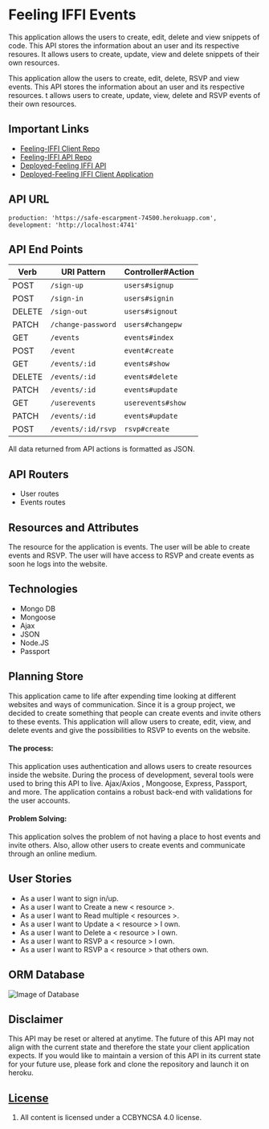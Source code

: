 # Feeling IFFI Events

This application allows the users to create, edit, delete and view snippets of code.
This API stores the information about an user and its respective resoures. It allows users to create, update, view and delete snippets of their own resources.

This application allow the users to create, edit, delete, RSVP and view events. This API stores the information about an user and its respective resources. t allows users to create, update, view, delete and RSVP events of their own resources.

## Important Links
- [Feeling-IFFI Client Repo](https://github.com/Feeling-IFFE/event-iffe-client)
- [Feeling-IFFI  API Repo](https://github.com/Feeling-IFFE/event-iffe-api)
- [Deployed-Feeling IFFI API](https://safe-escarpment-74500.herokuapp.com)
- [Deployed-Feeling IFFI Client Application](https://feeling-iffe.github.io/event-iffe-client/)

## API URL
    production: 'https://safe-escarpment-74500.herokuapp.com',
    development: 'http://localhost:4741'

## API End Points

| Verb   | URI Pattern            | Controller#Action |
|--------|------------------------|-------------------|
| POST   | `/sign-up`             | `users#signup`    |
| POST   | `/sign-in`             | `users#signin`    |
| DELETE | `/sign-out`            | `users#signout`   |
| PATCH  | `/change-password`     | `users#changepw`  |
| GET    | `/events`              | `events#index`    |
| POST   | `/event`               | `event#create`    |
| GET    | `/events/:id`          | `events#show`     |
| DELETE | `/events/:id`          | `events#delete`   |
| PATCH  | `/events/:id`          | `events#update`   |
| GET    | `/userevents`          | `userevents#show` |
| PATCH  | `/events/:id`          | `events#update`   |
| POST   | `/events/:id/rsvp`     | `rsvp#create`     |


All data returned from API actions is formatted as JSON.

## API Routers
- User routes
- Events routes

## Resources and Attributes

The resource for the application is events. The user will be able to create events and RSVP. The user will have access to RSVP and create events as soon he logs into the website.

## Technologies

- Mongo DB
- Mongoose
- Ajax
- JSON
- Node.JS
- Passport

## Planning Store


This application came to life after expending time looking at different websites and ways of communication. Since it is a group project, we decided to create something that people can create events and invite others to these events. This application will allow users to create, edit, view, and delete events and give the possibilities to RSVP to events on the website.

#### The process:
This application uses authentication and allows users to create resources inside the website. During the process of development, several tools were used to bring this API to live. Ajax/Axios , Mongoose, Express, Passport, and more. The application contains a robust back-end with validations for the user accounts.

#### Problem Solving:

This application solves the problem of not having a place to host events and invite others. Also, allow other users to create events and communicate through an online medium.

## User Stories

- As a user I want to sign in/up.
- As a user I want to Create a new < resource >.
- As a user I want to Read multiple < resources >.
- As a user I want to Update a < resource > I own.
- As a user I want to Delete a < resource > I own.
- As a user I want to RSVP a < resource > I own.
- As a user I want to RSVP a < resource > that others own.

## ORM Database
![Image of Database](https://i.imgur.com/gFKClZG.png)

## Disclaimer

This API may be reset or altered at anytime. The future of this API may not align with the current state and therefore the state your client application expects. If you would like to maintain a version of this API in its current state for your future use, please fork and clone the repository and launch it on heroku.
## [License](LICENSE)

1. All content is licensed under a CC­BY­NC­SA 4.0 license.
